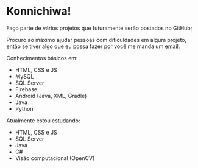 # Konnichiwa!

Faço parte de vários projetos que futuramente serão postados no GitHub;

Procuro ao máximo ajudar pessoas com dificuldades em algum projeto, então se tiver algo que eu possa fazer por você me manda um [email](mailto:thiagmendoncario@gmail.com).

Conhecimentos básicos em:

- HTML, CSS e JS
- MySQL
- SQL Server
- Firebase
- Android (Java, XML, Gradle)
- Java
- Python

Atualmente estou estudando:

- HTML, CSS e JS
- SQL Server
- Java
- C#
- Visão computacional (OpenCV)

<!--
**Thigos/Thigos** is a ✨ _special_ ✨ repository because its `README.md` (this file) appears on your GitHub profile.

Here are some ideas to get you started:

- 🔭 I’m currently working on ...
- 🌱 I’m currently learning ...
- 👯 I’m looking to collaborate on ...
- 🤔 I’m looking for help with ...
- 💬 Ask me about ...
- 📫 How to reach me: ...
- 😄 Pronouns: ...
- ⚡ Fun fact: ...
-->
